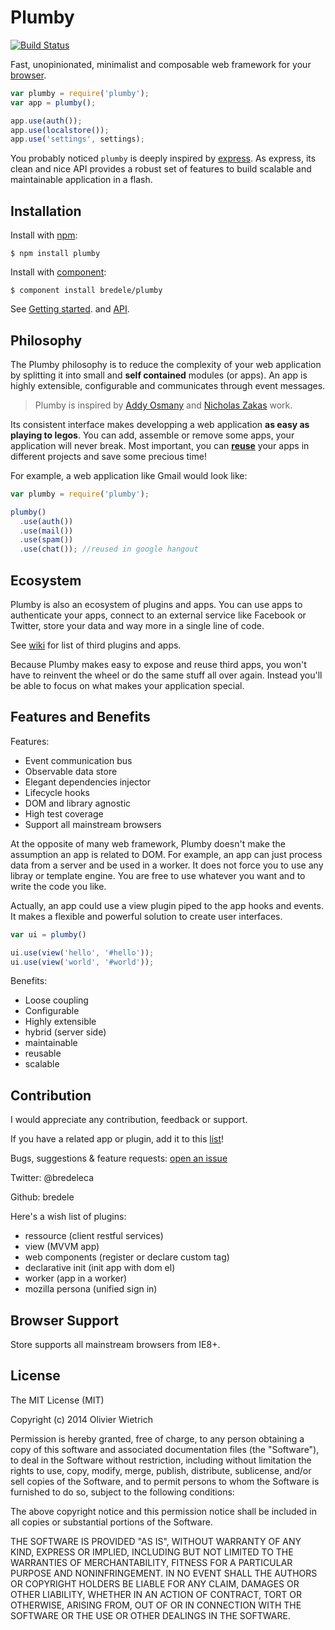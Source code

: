 # Plumby

[![Build Status](https://travis-ci.org/bredele/plumby.png?branch=master)](https://travis-ci.org/bredele/plumby)

  Fast, unopinionated, minimalist and composable web framework for your [browser](#browser-support).  

```js
var plumby = require('plumby');
var app = plumby();

app.use(auth());
app.use(localstore());
app.use('settings', settings);
```

  You probably noticed `plumby` is deeply inspired by [express](https://github.com/visionmedia/express). As express, its clean and nice API provides a robust set of features to build scalable and maintainable application in a flash.

## Installation

  Install with [npm](http://nodejs.org):

    $ npm install plumby

  Install with [component](http://component.io):

    $ component install bredele/plumby

See [Getting started](https://github.com/bredele/plumby/wiki/Getting-started).
and [API](https://github.com/bredele/plumby/wiki/API-Reference).

## Philosophy

  The Plumby philosophy is to reduce the complexity of your web application by splitting it into small and **self contained** modules (or apps). An app is highly extensible, configurable and communicates through event messages. 

  > Plumby is inspired by [Addy Osmany](http://addyosmani.com/largescalejavascript/) and [Nicholas Zakas](http://www.slideshare.net/nzakas/scalable-javascript-application-architecture-2012) work.

  Its consistent interface makes developping a web application **as easy as playing to legos**. You can add, assemble or remove some apps, your application will never break. Most important, you can **[reuse](#ecosystem)** your apps in different projects and save some precious time!

  For example, a web application like Gmail would look like:

```js
var plumby = require('plumby');

plumby()
  .use(auth())
  .use(mail())
  .use(spam())
  .use(chat()); //reused in google hangout
```

## Ecosystem

  Plumby is also an ecosystem of plugins and apps. You can use apps to authenticate your apps, connect to an external service like Facebook or Twitter, store your data and way more in a single line of code. 

  See [wiki](https://github.com/bredele/plumby/wiki/Plugins-and-apps) for list of third plugins and apps.

  Because Plumby makes easy to expose and reuse third apps, you won't have to reinvent the wheel or do the same stuff all over again. Instead you'll be able to focus on what makes your application special.

## Features and Benefits

Features:

  - Event communication bus
  - Observable data store
  - Elegant dependencies injector
  - Lifecycle hooks
  - DOM and library agnostic
  - High test coverage
  - Support all mainstream browsers

At the opposite of many web framework, Plumby doesn't make the assumption an app is related to DOM. For example, an app can just process data from a server and be used in a worker.
It does not force you to use any libray or template engine. You are free to use whatever you want and to write the code you like. 

Actually, an app could use a view plugin piped to the app hooks and events. It makes a flexible and powerful solution to create user interfaces.

```js
var ui = plumby()

ui.use(view('hello', '#hello'));
ui.use(view('world', '#world'));
```

Benefits:

  - Loose coupling
  - Configurable
  - Highly extensible
  - hybrid (server side)
  - maintainable
  - reusable
  - scalable

## Contribution

I would appreciate any contribution, feedback or support.

If you have a related app or plugin, add it to this [list](https://github.com/bredele/plumby/wiki/Plugins-and-apps)!

Bugs, suggestions & feature requests: [open an issue](https://github.com/bredele/plumby/issues)

Twitter: @bredeleca

Github: bredele

Here's a wish list of plugins:
  - ressource (client restful services)
  - view (MVVM app)
  - web components (register or declare custom tag)
  - declarative init (init app with dom el)
  - worker (app in a worker)
  - mozilla persona (unified sign in)

## Browser Support

Store supports all mainstream browsers from IE8+.

## License

  The MIT License (MIT)

  Copyright (c) 2014 <Olivier Wietrich> Olivier Wietrich

  Permission is hereby granted, free of charge, to any person obtaining a copy
  of this software and associated documentation files (the "Software"), to deal
  in the Software without restriction, including without limitation the rights
  to use, copy, modify, merge, publish, distribute, sublicense, and/or sell
  copies of the Software, and to permit persons to whom the Software is
  furnished to do so, subject to the following conditions:

  The above copyright notice and this permission notice shall be included in
  all copies or substantial portions of the Software.

  THE SOFTWARE IS PROVIDED "AS IS", WITHOUT WARRANTY OF ANY KIND, EXPRESS OR
  IMPLIED, INCLUDING BUT NOT LIMITED TO THE WARRANTIES OF MERCHANTABILITY,
  FITNESS FOR A PARTICULAR PURPOSE AND NONINFRINGEMENT. IN NO EVENT SHALL THE
  AUTHORS OR COPYRIGHT HOLDERS BE LIABLE FOR ANY CLAIM, DAMAGES OR OTHER
  LIABILITY, WHETHER IN AN ACTION OF CONTRACT, TORT OR OTHERWISE, ARISING FROM,
  OUT OF OR IN CONNECTION WITH THE SOFTWARE OR THE USE OR OTHER DEALINGS IN
  THE SOFTWARE.
